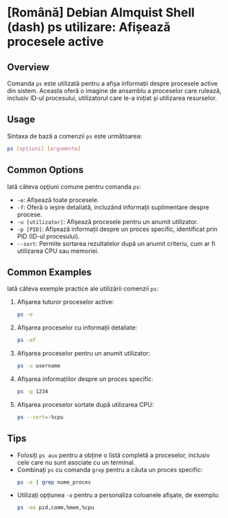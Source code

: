 # [Română] Debian Almquist Shell (dash) ps utilizare: Afișează procesele active

## Overview
Comanda `ps` este utilizată pentru a afișa informații despre procesele active din sistem. Aceasta oferă o imagine de ansamblu a proceselor care rulează, inclusiv ID-ul procesului, utilizatorul care le-a inițiat și utilizarea resurselor.

## Usage
Sintaxa de bază a comenzii `ps` este următoarea:

```bash
ps [opțiuni] [argumente]
```

## Common Options
Iată câteva opțiuni comune pentru comanda `ps`:

- `-e`: Afișează toate procesele.
- `-f`: Oferă o ieșire detaliată, incluzând informații suplimentare despre procese.
- `-u [utilizator]`: Afișează procesele pentru un anumit utilizator.
- `-p [PID]`: Afișează informații despre un proces specific, identificat prin PID (ID-ul procesului).
- `--sort`: Permite sortarea rezultatelor după un anumit criteriu, cum ar fi utilizarea CPU sau memoriei.

## Common Examples
Iată câteva exemple practice ale utilizării comenzii `ps`:

1. Afișarea tuturor proceselor active:
   ```bash
   ps -e
   ```

2. Afișarea proceselor cu informații detaliate:
   ```bash
   ps -ef
   ```

3. Afișarea proceselor pentru un anumit utilizator:
   ```bash
   ps -u username
   ```

4. Afișarea informațiilor despre un proces specific:
   ```bash
   ps -p 1234
   ```

5. Afișarea proceselor sortate după utilizarea CPU:
   ```bash
   ps --sort=-%cpu
   ```

## Tips
- Folosiți `ps aux` pentru a obține o listă completă a proceselor, inclusiv cele care nu sunt asociate cu un terminal.
- Combinați `ps` cu comanda `grep` pentru a căuta un proces specific:
  ```bash
  ps -e | grep nume_proces
  ```
- Utilizați opțiunea `-o` pentru a personaliza coloanele afișate, de exemplu:
  ```bash
  ps -eo pid,comm,%mem,%cpu
  ```
